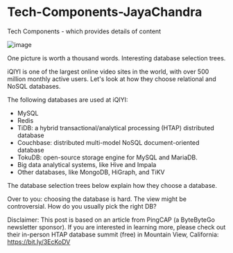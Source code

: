 # Tech-Components-JayaChandra
Tech Components - which provides details of content

![image](https://user-images.githubusercontent.com/115500959/195228840-15583afe-5a29-41d4-b581-81e822880a2c.png)

One picture is worth a thousand words. Interesting database selection trees.<br>
 
iQIYI is one of the largest online video sites in the world, with over 500 million monthly active users. Let's look at how they choose relational and NoSQL databases.<br>
 
The following databases are used at iQIYI:<br>
- MySQL<br>
- Redis<br>
- TiDB: a hybrid transactional/analytical processing (HTAP) distributed database<br>
- Couchbase: distributed multi-model NoSQL document-oriented database<br>
- TokuDB: open-source storage engine for MySQL and MariaDB.<br>
- Big data analytical systems, like Hive and Impala<br>
- Other databases, like MongoDB, HiGraph, and TiKV<br>
 
The database selection trees below explain how they choose a database.<br>
 
Over to you: choosing the database is hard. The view might be controversial. How do you usually pick the right DB?<br>
 
Disclaimer: This post is based on an article from PingCAP (a ByteByteGo newsletter sponsor). 
If you are interested in learning more, please check out their in-person HTAP database summit (free) in Mountain View, California: https://bit.ly/3EcKoDV <br>
